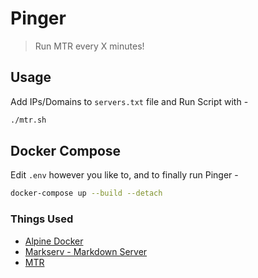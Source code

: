 # Pinger

> Run MTR every X minutes!

## Usage

Add IPs/Domains to `servers.txt` file and Run Script with -

```bash
./mtr.sh
```

## Docker Compose

Edit `.env` however you like to, and to finally run Pinger -

```bash
docker-compose up --build --detach
```

### Things Used

- [Alpine Docker](https://hub.docker.com/_/alpine)
- [Markserv - Markdown Server](https://github.com/markserv/markserv)
- [MTR](http://www.bitwizard.nl/mtr/)
